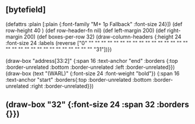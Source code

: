 ## [bytefield]

(defattrs :plain [:plain {:font-family "M+ 1p Fallback" :font-size 24}])
(def row-height 40 )
(def row-header-fn nil)
(def left-margin 200)
(def right-margin 200)
(def boxes-per-row 32)
(draw-column-headers {:height 24 :font-size 24 :labels (reverse ["0" "" "" "" "" "" "" "" "" "" "" "" "" "" "" "" "" "" "" "" "" "" "" "" "" "" "" "" "" "" "" "31"])})

(draw-box "address[33:2]" {:span 16 :text-anchor "end" :borders {:top :border-unrelated :bottom :border-unrelated :left :border-unrelated}})
(draw-box (text "(WARL)" {:font-size 24 :font-weight "bold"}) {:span 16 :text-anchor "start" :borders{:top :border-unrelated :bottom :border-unrelated :right :border-unrelated}})

## (draw-box "32" {:font-size 24 :span 32 :borders {}})
